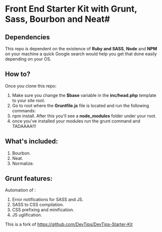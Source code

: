 # Front End Starter Kit with Grunt, Sass, Bourbon and Neat#

## Dependencies ##
This repo is dependent on the existence of **Ruby and SASS**, **Node** and **NPM** on your machine a quick Google search would help you get that done easily depending on your OS.

## How to? ##
Once you clone this repo:

1. Make sure you change the **$base** variable in the **inc/head.php** template to your site root.
2. Go to root where the **Gruntfile.js** file is located and run the following commands:
3. npm install. After this you'll see a **node_modules** folder under your root.
4. once you've installed your modules run the grunt command and TADAAAA!!!

## What's included: ##
1. Bourbon.
2. Neat.
3. Normalize.

## Grunt features: ##
Automation of :

1. Error notifications for SASS and JS.
2. SASS to CSS compilation.
3. CSS prefixing and minification.
4. JS uglification.

This is a fork of https://github.com/DevTips/DevTips-Starter-Kit